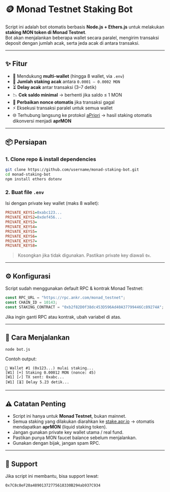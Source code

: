 # 🪙 Monad Testnet Staking Bot

Script ini adalah bot otomatis berbasis **Node.js + Ethers.js** untuk melakukan **staking MON token di Monad Testnet**.  
Bot akan menjalankan beberapa wallet secara paralel, mengirim transaksi deposit dengan jumlah acak, serta jeda acak di antara transaksi.

---

## ✨ Fitur
- 🔑 Mendukung **multi-wallet** (hingga 8 wallet, via `.env`)
- 🎲 **Jumlah staking acak** antara `0.0001 – 0.0002 MON`
- ⏳ **Delay acak** antar transaksi (3–7 detik)
- 📉 **Cek saldo minimal** → berhenti jika saldo ≤ 1 MON
- 🔄 **Perbaikan nonce otomatis** jika transaksi gagal
- ⚡ Eksekusi transaksi paralel untuk semua wallet
- 🌐 Terhubung langsung ke protokol [aPriori](https://stake.apr.io/) → hasil staking otomatis dikonversi menjadi **aprMON**

---

## 📦 Persiapan
### 1. Clone repo & install dependencies
```bash
git clone https://github.com/username/monad-staking-bot.git
cd monad-staking-bot
npm install ethers dotenv
```

### 2. Buat file `.env`
Isi dengan private key wallet (maks 8 wallet):

```ini
PRIVATE_KEYS1=0xabc123...
PRIVATE_KEYS2=0xdef456...
PRIVATE_KEYS3=
PRIVATE_KEYS4=
PRIVATE_KEYS5=
PRIVATE_KEYS6=
PRIVATE_KEYS7=
PRIVATE_KEYS8=
```

> Kosongkan jika tidak digunakan. Pastikan private key diawali `0x`.

---

## ⚙️ Konfigurasi
Script sudah menggunakan default RPC & kontrak Monad Testnet:

```js
const RPC_URL = "https://rpc.ankr.com/monad_testnet";
const CHAIN_ID = 10143;
const STAKING_CONTRACT = "0xb2f82D0f38dc453D596Ad40A37799446Cc89274A";
```

Jika ingin ganti RPC atau kontrak, ubah variabel di atas.

---

## 🚀 Cara Menjalankan
```bash
node bot.js
```

Contoh output:
```
🔁 Wallet #1 (0x123...) mulai staking...
[W1] [+] Staking 0.00012 MON (nonce: 45)
[W1] [✓] TX sent: 0xabc...
[W1] [⏳] Delay 5.23 detik...
```

---

## ⚠️ Catatan Penting
- Script ini hanya untuk **Monad Testnet**, bukan mainnet.
- Semua staking yang dilakukan diarahkan ke [stake.apr.io](https://stake.apr.io/) → otomatis mendapatkan **aprMON** (liquid staking token).
- Jangan gunakan private key wallet utama / real fund.
- Pastikan punya MON faucet balance sebelum menjalankan.
- Gunakan dengan bijak, jangan spam RPC.

---

## 💖 Support
Jika script ini membantu, bisa support lewat:
```
0x7C8c8eF20a48901372775618330B294ab937C934
```
